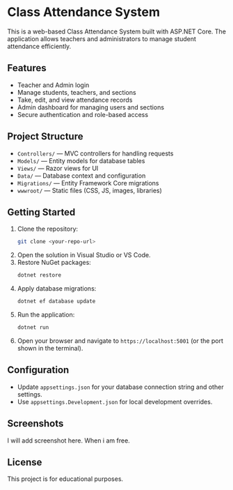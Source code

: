# Class Attendance System

This is a web-based Class Attendance System built with ASP.NET Core. The application allows teachers and administrators to manage student attendance efficiently.

## Features
- Teacher and Admin login
- Manage students, teachers, and sections
- Take, edit, and view attendance records
- Admin dashboard for managing users and sections
- Secure authentication and role-based access

## Project Structure
- `Controllers/` — MVC controllers for handling requests
- `Models/` — Entity models for database tables
- `Views/` — Razor views for UI
- `Data/` — Database context and configuration
- `Migrations/` — Entity Framework Core migrations
- `wwwroot/` — Static files (CSS, JS, images, libraries)

## Getting Started
1. Clone the repository:
   ```bash
   git clone <your-repo-url>
   ```
2. Open the solution in Visual Studio or VS Code.
3. Restore NuGet packages:
   ```bash
   dotnet restore
   ```
4. Apply database migrations:
   ```bash
   dotnet ef database update
   ```
5. Run the application:
   ```bash
   dotnet run
   ```
6. Open your browser and navigate to `https://localhost:5001` (or the port shown in the terminal).

## Configuration
- Update `appsettings.json` for your database connection string and other settings.
- Use `appsettings.Development.json` for local development overrides.

## Screenshots
I will add screenshot here. When i am free.

## License
This project is for educational purposes.

